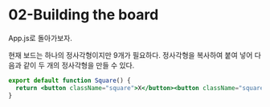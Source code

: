 # 02-Building the board

App.js로 돌아가보자.

현재 보드는 하나의 정사각형이지만 9개가 필요하다. 정사각형을 복사하여 붙여 넣어 다음과 같이 두 개의 정사각형을 만들 수 있다.

```jsx
export default function Square() {
  return <button className="square">X</button><button className="square">X</button>;
}
```

